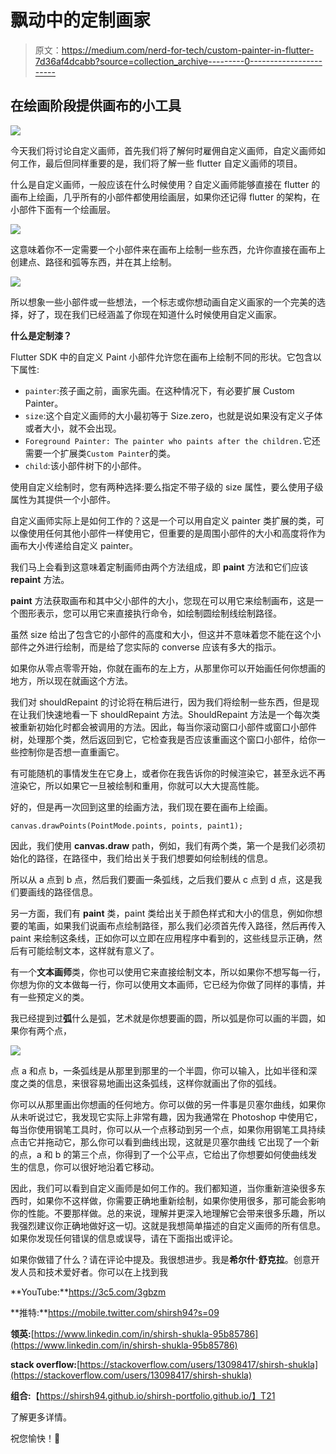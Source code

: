 # 飘动中的定制画家

> 原文：<https://medium.com/nerd-for-tech/custom-painter-in-flutter-7d36af4dcabb?source=collection_archive---------0----------------------->

## **在绘画阶段提供画布的小工具**

![](img/6b99b2a1b86794c4c08ff0766f2645de.png)

今天我们将讨论自定义画师，首先我们将了解何时雇佣自定义画师，自定义画师如何工作，最后但同样重要的是，我们将了解一些 flutter 自定义画师的项目。

什么是自定义画师，一般应该在什么时候使用？自定义画师能够直接在 flutter 的画布上绘画，几乎所有的小部件都使用绘画层，如果你还记得 flutter 的架构，在小部件下面有一个绘画层。

![](img/52eaf02577447963415a9f76a097c742.png)

这意味着你不一定需要一个小部件来在画布上绘制一些东西，允许你直接在画布上创建点、路径和弧等东西，并在其上绘制。

![](img/58e00e34a74dcf220ff598d0c4452f41.png)

所以想象一些小部件或一些想法，一个标志或你想动画自定义画家的一个完美的选择，好了，现在我们已经涵盖了你现在知道什么时候使用自定义画家。

**什么是定制漆？**

Flutter SDK 中的自定义 Paint 小部件允许您在画布上绘制不同的形状。它包含以下属性:

*   `painter`:孩子画之前，画家先画。在这种情况下，有必要扩展 Custom Painter。
*   `size`:这个自定义画师的大小最初等于 Size.zero，也就是说如果没有定义子体或者大小，就不会出现。
*   `Foreground Painter: The painter who paints after the children.`它还需要一个扩展类`Custom Painter`的类。
*   `child`:该小部件树下的小部件。

使用自定义绘制时，您有两种选择:要么指定不带子级的 size 属性，要么使用子级属性为其提供一个小部件。

自定义画师实际上是如何工作的？这是一个可以用自定义 painter 类扩展的类，可以像使用任何其他小部件一样使用它，但重要的是周围小部件的大小和高度将作为画布大小传递给自定义 painter。

我们马上会看到这意味着定制画师由两个方法组成，即 **paint** 方法和它们应该 **repaint** 方法。

**paint** 方法获取画布和其中父小部件的大小，您现在可以用它来绘制画布，这是一个图形表示，您可以用它来直接执行命令，如绘制圆绘制线绘制路径。

虽然 size 给出了包含它的小部件的高度和大小，但这并不意味着您不能在这个小部件之外进行绘制，而是给了您实际的 converse 应该有多大的指示。

如果你从零点零零开始，你就在画布的左上方，从那里你可以开始画任何你想画的地方，所以现在就画这个方法。

我们对 shouldRepaint 的讨论将在稍后进行，因为我们将绘制一些东西，但是现在让我们快速地看一下 shouldRepaint 方法。ShouldRepaint 方法是一个每次类被重新初始化时都会被调用的方法。因此，每当你滚动窗口小部件或窗口小部件树，处理那个类，然后返回到它，它检查我是否应该重画这个窗口小部件，给你一些控制你是否想一直重画它。

有可能随机的事情发生在它身上，或者你在我告诉你的时候渲染它，甚至永远不再渲染它，所以如果它一旦被绘制和重用，你就可以大大提高性能。

好的，但是再一次回到这里的绘画方法，我们现在要在画布上绘画。

```
canvas.drawPoints(PointMode.points, points, paint1);
```

因此，我们使用 **canvas.draw** path，例如，我们有两个类，第一个是我们必须初始化的路径，在路径中，我们给出关于我们想要如何绘制线的信息。

所以从 a 点到 b 点，然后我们要画一条弧线，之后我们要从 c 点到 d 点，这是我们要画线的路径信息。

另一方面，我们有 **paint** 类，paint 类给出关于颜色样式和大小的信息，例如你想要的笔画，如果我们说画布点绘制路径，那么我们必须首先传入路径，然后再传入 paint 来绘制这条线，正如你可以立即在应用程序中看到的，这些线显示正确，然后有可能绘制文本，这样就有意义了。

有一个**文本画师**类，你也可以使用它来直接绘制文本，所以如果你不想写每一行，你想为你的文本做每一行，你可以使用文本画师，它已经为你做了同样的事情，并有一些预定义的类。

我已经提到过**弧**什么是弧，艺术就是你想要画的圆，所以弧是你可以画的半圆，如果你有两个点，

![](img/a52aba874efb3d47859043cb62155025.png)

点 a 和点 b，一条弧线是从那里到那里的一个半圆，你可以输入，比如半径和深度之类的信息，来很容易地画出这条弧线，这样你就画出了你的弧线。

你可以从那里画出你想画的任何地方。你可以做的另一件事是贝塞尔曲线，如果你从未听说过它，我发现它实际上非常有趣，因为我通常在 Photoshop 中使用它，每当你使用钢笔工具时，你可以从一个点移动到另一个点，如果你用钢笔工具持续点击它并拖动它，那么你可以看到曲线出现，这就是贝塞尔曲线 它出现了一个新的点，a 和 b 的第三个点，你得到了一个公平点，它给出了你想要如何使曲线发生的信息，你可以很好地沿着它移动。

因此，我们可以看到自定义画师是如何工作的。我们都知道，当你重新渲染很多东西时，如果你不这样做，你需要正确地重新绘制，如果你使用很多，那可能会影响你的性能。不要那样做。总的来说，理解并更深入地理解它会带来很多乐趣，所以我强烈建议你正确地做好这一切。这就是我想简单描述的自定义画师的所有信息。如果你发现任何错误的信息或误导，请在下面指出或评论。

如果你做错了什么？请在评论中提及。我很想进步。我是**希尔什·舒克拉**。创意开发人员和技术爱好者。你可以在上找到我

**YouTube:**https://3c5.com/3gbzm

**推特:**https://mobile.twitter.com/shirsh94?s=09

**领英:**[https://www.linkedin.com/in/shirsh-shukla-95b85786](https://www.linkedin.com/in/shirsh-shukla-95b85786)

**stack overflow:**[https://stackoverflow.com/users/13098417/shirsh-shukla](https://stackoverflow.com/users/13098417/shirsh-shukla)

**组合:**【https://shirsh94.github.io/shirsh-portfolio.github.io/】T21

了解更多详情。

祝您愉快！🙂